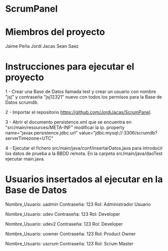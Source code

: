 # ScrumPanel

Miembros del proyecto
===========================================
Jaime Peña
Jordi Jacas
Sean Saez

Instrucciones para ejecutar el proyecto
===========================================

1 - Crear una Base de Datos llamada test y crear un usuario con nombre "jsj" y contraseña "jsj12321" 
    nuevo con todos los permisos para la Base de Datos scrumdb.

2 - Importar el repositorio https://github.com/JordiJacas/ScrumPanel.

3 - Abrir el documento persistence.xml que se encuentra en "src/main/resources/META-INF" modificar la ip.
    property name="javax.persistence.jdbc.url" value="jdbc:mysql://<IP>:3306/scrumdb?serverTimezone=UTC"
    
4 - Ejecutar el fichero src/main/java/conf/insertarDatos.java para introducir los datos de prueba a la BBDD remota.
    En la carpeta src/main/java/daoTest ejecutar main.java.


Usuarios insertados al ejecutar en la Base de Datos
===================================================
Nombre_Usuario: uadmin
Contraseña: 123
Rol: Administrador Usuario

Nombre_Usuario: udev
Contraseña: 123
Rol: Developer

Nombre_Usuario: udev2
Contraseña: 123
Rol: Developer

Nombre_Usuario: uowner
Contraseña: 123
Rol: Product Owner

Nombre_Usuario: uscrum
Contraseña: 123
Rol: Scrum Master
